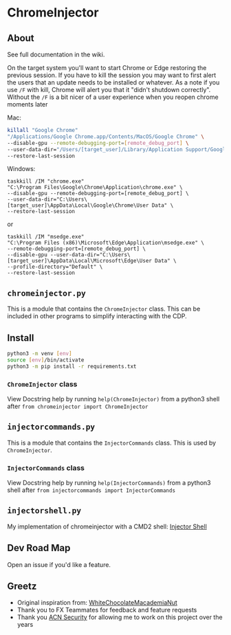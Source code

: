 # ChromeInjector
## About
See full documentation in the wiki.

On the target system you'll want to start Chrome or Edge restoring the previous session.
If you have to kill the session you may want to first alert the users that an update needs to be installed or whatever. As a note if you use `/F` with kill, Chrome will alert you that it "didn't shutdown correctly". Without the `/F` is a bit nicer of a user experience when you reopen chrome moments later

Mac:
```bash
killall "Google Chrome"
"/Applications/Google Chrome.app/Contents/MacOS/Google Chrome" \
--disable-gpu --remote-debugging-port=[remote_debug_port] \
--user-data-dir="/Users/[target_user]/Library/Application Support/Google/Chrome/" \
--restore-last-session
```

Windows:
```winbatch
taskkill /IM "chrome.exe"
"C:\Program Files\Google\Chrome\Application\chrome.exe" \
--disable-gpu --remote-debugging-port=[remote_debug_port] \
--user-data-dir="C:\Users\[target_user]\AppData\Local\Google\Chrome\User Data" \
--restore-last-session
```

or

```winbatch
taskkill /IM "msedge.exe"
"C:\Program Files (x86)\Microsoft\Edge\Application\msedge.exe" \
--remote-debugging-port=[remote_debug_port] \
--disable-gpu --user-data-dir="C:\Users\[target_user]\AppData\Local\Microsoft\Edge\User Data" \
--profile-directory="Default" \
--restore-last-session
```

## `chromeinjector.py`

This is a module that contains the `ChromeInjector` class. This can be included in other programs to simplify interacting with the CDP.

## Install
```bash
python3 -m venv [env]
source [env]/bin/activate
python3 -m pip install -r requirements.txt
```

### `ChromeInjector` class

View Docstring help by running `help(ChromeInjector)` from a python3 shell after `from chromeinjector import ChromeInjector`

## `injectorcommands.py`

This is a module that contains the `InjectorCommands` class. This is used by `ChromeInjector`.

### `InjectorCommands` class

View Docstring help by running `help(InjectorCommands)` from a python3 shell after `from injectorcommands import InjectorCommands`

## `injectorshell.py`

My implementation of chromeinjector with a CMD2 shell: [Injector Shell](https://github.com/isaiahsarju/injectorshell)


## Dev Road Map
Open an issue if you'd like a feature.

## Greetz
- Original inspiration from: [WhiteChocolateMacademiaNut](https://github.com/slyd0g/WhiteChocolateMacademiaNut)
- Thank you to FX Teammates for feedback and feature requests
- Thank you [ACN Security](https://www.accenture.com/us-en/services/cybersecurity) for allowing me to work on this project over the years
